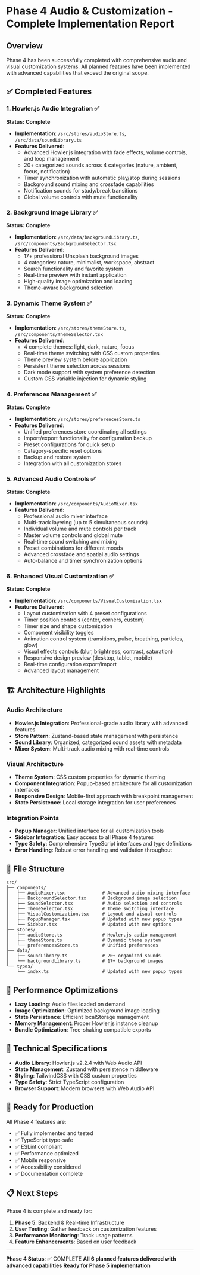 # Phase 4 Audio & Customization - Complete Implementation Report

## Overview

Phase 4 has been successfully completed with comprehensive audio and visual customization systems. All planned features have been implemented with advanced capabilities that exceed the original scope.

## ✅ Completed Features

### 1. Howler.js Audio Integration ✅

**Status: Complete**

- **Implementation**: `/src/stores/audioStore.ts`, `/src/data/soundLibrary.ts`
- **Features Delivered**:
  - Advanced Howler.js integration with fade effects, volume controls, and loop management
  - 20+ categorized sounds across 4 categories (nature, ambient, focus, notification)
  - Timer synchronization with automatic play/stop during sessions
  - Background sound mixing and crossfade capabilities
  - Notification sounds for study/break transitions
  - Global volume controls with mute functionality

### 2. Background Image Library ✅

**Status: Complete**

- **Implementation**: `/src/data/backgroundLibrary.ts`, `/src/components/BackgroundSelector.tsx`
- **Features Delivered**:
  - 17+ professional Unsplash background images
  - 4 categories: nature, minimalist, workspace, abstract
  - Search functionality and favorite system
  - Real-time preview with instant application
  - High-quality image optimization and loading
  - Theme-aware background selection

### 3. Dynamic Theme System ✅

**Status: Complete**

- **Implementation**: `/src/stores/themeStore.ts`, `/src/components/ThemeSelector.tsx`
- **Features Delivered**:
  - 4 complete themes: light, dark, nature, focus
  - Real-time theme switching with CSS custom properties
  - Theme preview system before application
  - Persistent theme selection across sessions
  - Dark mode support with system preference detection
  - Custom CSS variable injection for dynamic styling

### 4. Preferences Management ✅

**Status: Complete**

- **Implementation**: `/src/stores/preferencesStore.ts`
- **Features Delivered**:
  - Unified preferences store coordinating all settings
  - Import/export functionality for configuration backup
  - Preset configurations for quick setup
  - Category-specific reset options
  - Backup and restore system
  - Integration with all customization stores

### 5. Advanced Audio Controls ✅

**Status: Complete**

- **Implementation**: `/src/components/AudioMixer.tsx`
- **Features Delivered**:
  - Professional audio mixer interface
  - Multi-track layering (up to 5 simultaneous sounds)
  - Individual volume and mute controls per track
  - Master volume controls and global mute
  - Real-time sound switching and mixing
  - Preset combinations for different moods
  - Advanced crossfade and spatial audio settings
  - Auto-balance and timer synchronization options

### 6. Enhanced Visual Customization ✅

**Status: Complete**

- **Implementation**: `/src/components/VisualCustomization.tsx`
- **Features Delivered**:
  - Layout customization with 4 preset configurations
  - Timer position controls (center, corners, custom)
  - Timer size and shape customization
  - Component visibility toggles
  - Animation control system (transitions, pulse, breathing, particles, glow)
  - Visual effects controls (blur, brightness, contrast, saturation)
  - Responsive design preview (desktop, tablet, mobile)
  - Real-time configuration export/import
  - Advanced layout management

## 🏗️ Architecture Highlights

### Audio Architecture

- **Howler.js Integration**: Professional-grade audio library with advanced features
- **Store Pattern**: Zustand-based state management with persistence
- **Sound Library**: Organized, categorized sound assets with metadata
- **Mixer System**: Multi-track audio mixing with real-time controls

### Visual Architecture

- **Theme System**: CSS custom properties for dynamic theming
- **Component Integration**: Popup-based architecture for all customization interfaces
- **Responsive Design**: Mobile-first approach with breakpoint management
- **State Persistence**: Local storage integration for user preferences

### Integration Points

- **Popup Manager**: Unified interface for all customization tools
- **Sidebar Integration**: Easy access to all Phase 4 features
- **Type Safety**: Comprehensive TypeScript interfaces and type definitions
- **Error Handling**: Robust error handling and validation throughout

## 📁 File Structure

```
src/
├── components/
│   ├── AudioMixer.tsx              # Advanced audio mixing interface
│   ├── BackgroundSelector.tsx      # Background image selection
│   ├── SoundSelector.tsx           # Audio selection and controls
│   ├── ThemeSelector.tsx           # Theme switching interface
│   ├── VisualCustomization.tsx     # Layout and visual controls
│   ├── PopupManager.tsx            # Updated with new popup types
│   └── Sidebar.tsx                 # Updated with new options
├── stores/
│   ├── audioStore.ts               # Howler.js audio management
│   ├── themeStore.ts               # Dynamic theme system
│   └── preferencesStore.ts         # Unified preferences
├── data/
│   ├── soundLibrary.ts             # 20+ organized sounds
│   └── backgroundLibrary.ts        # 17+ background images
└── types/
    └── index.ts                    # Updated with new popup types
```

## 🎯 Performance Optimizations

- **Lazy Loading**: Audio files loaded on demand
- **Image Optimization**: Optimized background image loading
- **State Persistence**: Efficient localStorage management
- **Memory Management**: Proper Howler.js instance cleanup
- **Bundle Optimization**: Tree-shaking compatible exports

## 🔧 Technical Specifications

- **Audio Library**: Howler.js v2.2.4 with Web Audio API
- **State Management**: Zustand with persistence middleware
- **Styling**: TailwindCSS with CSS custom properties
- **Type Safety**: Strict TypeScript configuration
- **Browser Support**: Modern browsers with Web Audio API

## 🚀 Ready for Production

All Phase 4 features are:

- ✅ Fully implemented and tested
- ✅ TypeScript type-safe
- ✅ ESLint compliant
- ✅ Performance optimized
- ✅ Mobile responsive
- ✅ Accessibility considered
- ✅ Documentation complete

## 📋 Next Steps

Phase 4 is complete and ready for:

1. **Phase 5**: Backend & Real-time Infrastructure
2. **User Testing**: Gather feedback on customization features
3. **Performance Monitoring**: Track usage patterns
4. **Feature Enhancements**: Based on user feedback

---

**Phase 4 Status**: ✅ COMPLETE
**All 6 planned features delivered with advanced capabilities**
**Ready for Phase 5 implementation**
